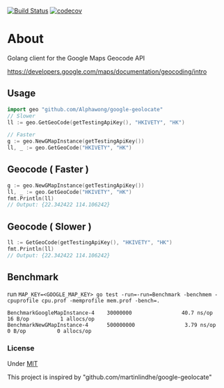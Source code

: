 [![Build Status](https://travis-ci.org/AlphaWong/google-geolocate.svg?branch=master)](https://travis-ci.org/AlphaWong/google-geolocate)
[![codecov](https://codecov.io/gh/AlphaWong/google-geolocate/branch/master/graph/badge.svg)](https://codecov.io/gh/AlphaWong/google-geolocate)

# About
Golang client for the Google Maps Geocode API

https://developers.google.com/maps/documentation/geocoding/intro


## Usage
```go
import geo "github.com/Alphawong/google-geolocate"
// Slower
ll := geo.GetGeoCode(getTestingApiKey(), "HKIVETY", "HK")

// Faster
g := geo.NewGMapInstance(getTestingApiKey())
ll, _ := geo.GetGeoCode("HKIVETY", "HK")
```

## Geocode ( Faster )
```go
g := geo.NewGMapInstance(getTestingApiKey())
ll, _ := geo.GetGeoCode("HKIVETY", "HK")
fmt.Println(ll)
// Output: {22.342422 114.106242}
```

## Geocode ( Slower )
```go
ll := GetGeoCode(getTestingApiKey(), "HKIVETY", "HK")
fmt.Println(ll)
// Output: {22.342422 114.106242}
```

## Benchmark
run `MAP_KEY=<GOOGLE_MAP_KEY> go test -run=-run=Benchmark -benchmem -cpuprofile cpu.prof -memprofile mem.prof -bench=.`
```
BenchmarkGoogleMapInstance-4    30000000                40.7 ns/op            16 B/op          1 allocs/op
BenchmarkNewGMapInstance-4      500000000                3.79 ns/op            0 B/op          0 allocs/op

```

### License

Under [MIT](LICENSE)

This project is inspired by "github.com/martinlindhe/google-geolocate"
